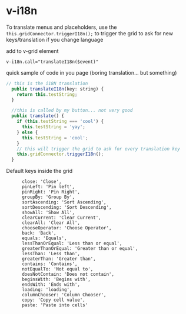 # v-i18n

To translate menus and placeholders, use the `this.gridConnector.triggerI18n();` to trigger the grid to ask for new keys/translation if you change language

add to v-grid element

```markup
v-i18n.call="translateI18n($event)"
```

quick sample of code in you page \(boring translation... but something\)

```javascript
// this is the i18N translation
  public translateI18n(key: string) {
    return this.testString;
  }

  //this is called by my button... not very good
  public translate() {
    if (this.testString === 'cool') {
      this.testString = 'yay';
    } else {
      this.testString = 'cool';
    }
    // this will trigger the grid to ask for every translation key
    this.gridConnector.triggerI18n();
  }
```

Default keys inside the grid

```text
      close: 'Close',
      pinLeft: 'Pin left',
      pinRight: 'Pin Right',
      groupBy: 'Group By',
      sortAscending: 'Sort Ascending',
      sortDescending: 'Sort Descending',
      showAll: 'Show All',
      clearCurrent: 'Clear Current',
      clearAll: 'Clear All',
      chooseOperator: 'Choose Operator',
      back: 'Back',
      equals: 'Equals',
      lessThanOrEqual: 'Less than or equal',
      greaterThanOrEqual: 'Greater than or equal',
      lessThan: 'Less than',
      greaterThan: 'Greater than',
      contains: 'Contains',
      notEqualTo: 'Not equal to',
      doesNotContain: 'Does not contain',
      beginsWith: 'Begins with',
      endsWith: 'Ends with',
      loading: 'loading',
      columnChooser: 'Column Chooser',
      copy: 'Copy cell value',
      paste: 'Paste into cells'
```

